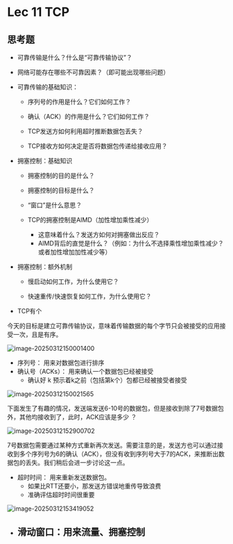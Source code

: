 # Lec 11 TCP

## 思考题

- 可靠传输是什么？什么是“可靠传输协议”？

- 网络可能存在哪些不可靠因素？（即可能出现哪些问题）

- 可靠传输的基础知识：

  - 序列号的作用是什么？它们如何工作？

  - 确认（ACK）的作用是什么？它们如何工作？

  - TCP发送方如何利用超时推断数据包丢失？

  - TCP接收方如何决定是否将数据包传递给接收应用？

- 拥塞控制：基础知识

  - 拥塞控制的目的是什么？

  - 拥塞控制的目标是什么？

  - “窗口”是什么意思？

  - TCP的拥塞控制是AIMD（加性增加乘性减少）
    - 这意味着什么？发送方如何对拥塞做出反应？
    - AIMD背后的直觉是什么？（例如：为什么不选择乘性增加乘性减少？或者加性增加加性减少等）

- 拥塞控制：额外机制

  - 慢启动如何工作，为什么使用它？

  - 快速重传/快速恢复如何工作，为什么使用它？

- TCP有个



今天的目标是建立可靠传输协议，意味着传输数据的每个字节只会被接受的应用接受一次，且是有序。

![image-20250312150001400](http://14.103.135.111:49153/i/6852e84044e6e.png)

- 序列号： 用来对数据包进行排序
- 确认号（ACKs）： 用来确认一个数据包已经被接受
  - 确认好 k 预示着k之前（包括第k个）包都已经被接受者接受

![image-20250312150021565](http://14.103.135.111:49153/i/6852e84295dc5.png)

下面发生了有趣的情况，发送端发送6-10号的数据包，但是接收到除了7号数据包外，其他均接收到了，此时，ACK应该是多少 ？

![image-20250312152900702](http://14.103.135.111:49153/i/6852e84510eba.png)

7号数据包需要通过某种方式重新再次发送。需要注意的是，发送方也可以通过接收到多个序列号为6的确认（ACK），但没有收到序列号大于7的ACK，来推断出数据包的丢失。我们稍后会进一步讨论这一点。

- 超时时间： 用来重新发送数据包。
  - 如果比RTT还要小，那发送方错误地重传导致浪费
  - 准确评估超时时间很重要 

![image-20250312153419052](http://14.103.135.111:49153/i/6852e84818e56.png)

- 滑动窗口：用来流量、拥塞控制
  -    